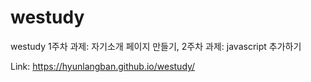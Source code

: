# westudy
westudy 1주차 과제: 자기소개 페이지 만들기, 2주차 과제: javascript 추가하기

Link: https://hyunlangban.github.io/westudy/

